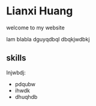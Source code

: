 # Lianxi Huang
 welcome to my website

 Iam blabla
 dguyqdbql
 dbqkjwdbkj

## skills
 Injwbdj:
 - pdqubw
 - ihwdk
 - dhuqhdb
